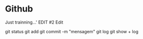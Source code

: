 # Github

Just trainning...' EDIT #2 Edit

git status 
git add
git commit -m "mensagem"
git log
git show + log
